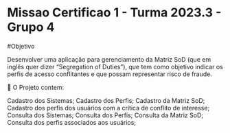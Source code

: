 # Missao Certificao 1 - Turma 2023.3 - Grupo 4

#Objetivo

Desenvolver uma aplicação para gerenciamento da Matriz SoD (que em inglês quer dizer “Segregation of Duties”), que tem como objetivo indicar os perfis de acesso conflitantes e que possam representar risco de fraude.

📝 O Projeto contem: 

Cadastro dos Sistemas; Cadastro dos Perfis; Cadastro da Matriz SoD; Cadastro dos perfis dos usuários com a crítica de conflito de interesse; Consulta dos Sistemas; Consulta dos Perfis; Consulta da Matriz SoD; Consulta dos perfis associados aos usuários;

